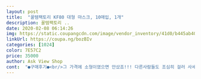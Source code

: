 ```yaml
---
layout: post 
title:  "꿀템팩토리 KF80 대형 마스크, 10매입, 1개" 
description: 꿀템팩토리 ..
date: 2020-02-08 06:14:26 
img: https://static.coupangcdn.com/image/vendor_inventory/41d0/b445ab407f19fc4e79592dd14ed92236bc573ed5c6615d8b7dad026bdc44.jpg 
linkUrl: https://coupa.ng/bozBIv 
categories: [1024] 
color: 7E57C2 
price: 35000 
author: Ask View Shop 
cont:  "●구매후기●<br/>그 가격에 소형이였으면 안샀죠!!! 다른사람들도 조심히 걸러 사세요!! 이렇개 소형맨아래에 작게써두고 제가 살때는저런 사진마져 없었어요ㅠㅜㅠㅜ별하나주는것도 기분나쁘네요<br/>그나마 집에 쓸사람이 있어망정이지<br/>그리고 가격을 25,000원에서 28,000원으로 그리고 또 35,000원으로 인상하는거 도대체 용납이 안 됩니다<br/>글고 가격은 왜계속 오른답니까 보니까 25000원에서 28000원 글고 지금은 30000원이 넘네요?<br/>글고포장도 별로임 박스에 여러개있는거 10개빼서 비닐포장대충한수준<br/>다같이 도와야될 이 시국에 장난이 넘 심한거아닌가요?<br/>대형인줄알았는데 소형이라니... <br/>소비자 우롱도 정도껏하세요<br/>아~ 재고가없구나 아쉬운대로 써야지 싶었는데<br/>이미하나뜯어서 환불해달란말은안할테니까 이런식으로 허위판매할거면 하지마세요 아니 문자라도주던가 대형도아니고~~~<br/>장난하세요? 상품설명이랑 전혀 다릅니다.<br/><br/>저 살때는 블랙kf80이라더니 얼토당토없는거 비닐포장해서오길래<br/>조카라도줄까하다가 냄새도심해서 걍 버릴라구요<br/>진짜 물건갖고 장난치지마세요<br/>하나뜯어서사용해보니 냄새오질라게심하고 크기도쬐그매서 걍 버렸어요<br/>그 가격에 소형이였으면 안샀죠!!! 다른사람들도 조심히 걸러 사세요!! 이렇개 소형맨아래에 작게써두고 제가 살때는저런 사진마져 없었어요ㅠㅜㅠㅜ별하나주는것도 기분나쁘네요<br/>그나마 집에 쓸사람이 있어망정이지<br/>그리고 가격을 25,000원에서 28,000원으로 그리고 또 35,000원으로 인상하는거 도대체 용납이 안 됩니다<br/>글고 가격은 왜계속 오른답니까 보니까 25000원에서 28000원 글고 지금은 30000원이 넘네요?<br/>글고포장도 별로임 박스에 여러개있는거 10개빼서 비닐포장대충한수준<br/>다같이 도와야될 이 시국에 장난이 넘 심한거아닌가요?<br/>대형인줄알았는데 소형이라니... <br/>소비자 우롱도 정도껏하세요<br/>아~ 재고가없구나 아쉬운대로 써야지 싶었는데<br/>이미하나뜯어서 환불해달란말은안할테니까 이런식으로 허위판매할거면 하지마세요 아니 문자라도주던가 대형도아니고~~~<br/>장난하세요? 상품설명이랑 전혀 다릅니다.<br/><br/>저 살때는 블랙kf80이라더니 얼토당토없는거 비닐포장해서오길래<br/>조카라도줄까하다가 냄새도심해서 걍 버릴라구요<br/>진짜 물건갖고 장난치지마세요<br/>하나뜯어서사용해보니 냄새오질라게심하고 크기도쬐그매서 걍 버렸어요<br/>" 
---
```

